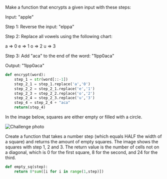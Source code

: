 Make a function that encrypts a given input with these steps:

Input: "apple"

Step 1: Reverse the input: "elppa"

Step 2: Replace all vowels using the following chart:

a => 0
e => 1
o => 2
u => 3

Step 3: Add "aca" to the end of the word: "1lpp0aca"

Output: "1lpp0aca"

```python
def encrypt(word):
	step_1 = str(word[::-1])
	step_2_1 = step_1.replace('a','0')
	step_2_2 = step_2_1.replace('e','1')
	step_2_3 = step_2_2.replace('o','2')
	step_2_4 = step_2_3.replace('u','3')
	step_4 = step_2_4 + "aca"
	return(step_4)
```


In the image below, squares are either empty or filled with a circle.

![Challenge photo](https://edabit-challenges.s3.amazonaws.com/empty_square_sequence.png)

Create a function that takes a number step (which equals HALF the width of a square) and returns the amount of empty squares. The image shows the squares with step 1, 2 and 3. The return value is the number of cells not on a diagonal, which is 0 for the first square, 8 for the second, and 24 for the third.
```python
def empty_sq(step):
	return 8*sum([i for i in range(1,step)])
```

